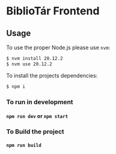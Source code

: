 # BiblioTár Frontend

## Usage

To use the proper Node.js please use `nvm`:
```bash
$ nvm install 20.12.2
$ nvm use 20.12.2
```

To install the projects dependencies: 
```bash
$ npm i
```

### To run in development

#### `npm run dev` or `npm start`

### To Build the project

#### `npm run build`